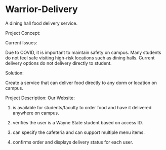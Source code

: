 # Warrior-Delivery
A dining hall food delivery service.

Project Concept:

Current Issues:

Due to COVID, it is important to maintain safety on campus. Many students do not feel safe visiting high-risk locations such as dining halls. 
Current delivery options do not delivery directly to student.

Solution:

Create a service that can deliver food directly to any dorm or location on campus.

Project Description:
Our Website:

1. is available for students/faculty to order food and have it delivered anywhere on campus.

2. verifies the user is a Wayne State student based on access ID.

3. can specify the cafeteria and can support multiple menu items.

4. confirms order and displays delivery status for each user.
